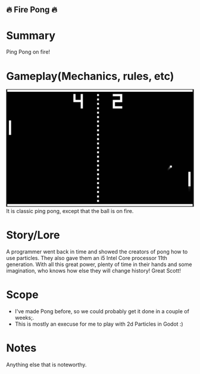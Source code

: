 ## :fire: Fire Pong :fire:

# Summary

Ping Pong on fire!

# Gameplay(Mechanics, rules, etc)
![](../Images/Pong.jpg)
It is classic ping pong, except that the ball is on fire.


# Story/Lore
A programmer went back in time and showed the creators of
pong how to use particles. They also gave them an i5 Intel Core processor 11th generation.
With all this great power, plenty of time in their hands and some imagination, who
knows how else they will change history! Great Scott! 

# Scope
- I've made Pong before, so we could probably get it done in a couple of weeks;.
- This is mostly an execuse for me to play with 2d Particles in Godot :)


# Notes
Anything else that is noteworthy.